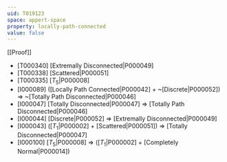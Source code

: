 ```yaml
---
uid: T019123
space: appert-space
property: locally-path-connected
value: false
---
```

[[Proof]]

* [T000340] [Extremally Disconnected|P000049]
* [T000338] [Scattered|P000051]
* [T000335] [$T_5$|P000008]
* [I000089] ([Locally Path Connected|P000042] + ~[Discrete|P000052]) => ~[Totally Path Disconnected|P000046]
* [I000047] [Totally Disconnected|P000047] => [Totally Path Disconnected|P000046]
* [I000044] [Discrete|P000052] => [Extremally Disconnected|P000049]
* [I000043] ([$T_1$|P000002] + [Scattered|P000051]) => [Totally Disconnected|P000047]
* [I000100] [$T_5$|P000008] => ([$T_1$|P000002] + [Completely Normal|P000014])

